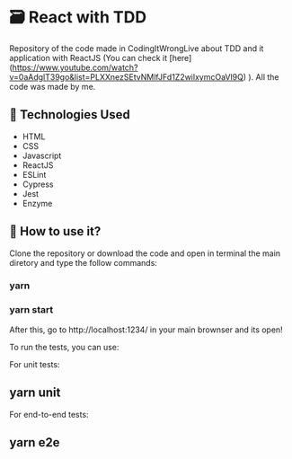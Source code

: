 # :card_file_box: React with TDD
Repository of the code made in CodingItWrongLive about TDD and it application with ReactJS (You can check it [here] (https://www.youtube.com/watch?v=0aAdglT39go&list=PLXXnezSEtvNMlfJFd1Z2wilxymcOaVl9Q) ). All the code was made by me.

<!--
<p align= "center">
  <img src="https://user-images.githubusercontent.com/47602070/76813700-8d089180-67d7-11ea-86ad-b0fca5424b4d.png" height="250px" />
<p/>
-->

## :bookmark_tabs: Technologies Used
* HTML
* CSS
* Javascript
* ReactJS
* ESLint
* Cypress
* Jest
* Enzyme

## :rocket: How to use it?

Clone the repository or download the code and open in terminal the main diretory and type the follow commands:

### yarn

### yarn start

After this, go to http://localhost:1234/ in your main brownser and its open!

To run the tests, you can use:

For unit tests:
## yarn unit

For end-to-end tests:
## yarn e2e
